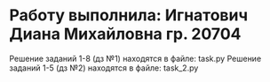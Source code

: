 # Работу выполнила: Игнатович Диана Михайловна гр. 20704
Решение заданий 1-8 (дз №1) находятся в файле: task.py
Решение заданий 1-5 (дз №2) находятся в файле: task_2.py
